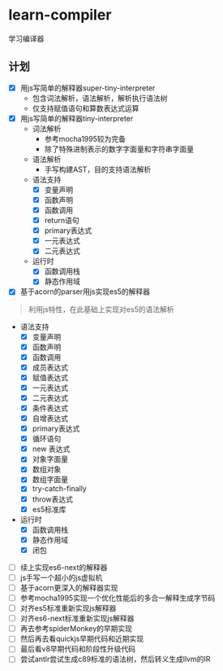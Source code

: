 # learn-compiler
学习编译器
## 计划
- [x] 用js写简单的解释器super-tiny-interpreter
  - 包含词法解析，语法解析，解析执行语法树
  - 仅支持赋值语句和算数表达式运算
- [x] 用js写简单的解释器tiny-interpreter
  - 词法解析
    - 参考mocha1995较为完备
    - 除了特殊进制表示的数字字面量和字符串字面量
  - 语法解析
    - 手写构建AST，目的支持语法解析
  - 语法支持
    - [x] 变量声明
    - [x] 函数声明
    - [x] 函数调用
    - [x] return语句
    - [x] primary表达式
    - [x] 一元表达式
    - [x] 二元表达式
  - 运行时
    - [x] 函数调用栈
    - [x] 静态作用域
- [x] 基于acorn的parser用js实现es5的解释器 
> 利用js特性，在此基础上实现对es5的语法解析
  - 语法支持
    - [x] 变量声明
    - [x] 函数声明
    - [x] 函数调用
    - [x] 成员表达式
    - [x] 赋值表达式
    - [x] 一元表达式
    - [x] 二元表达式
    - [x] 条件表达式
    - [x] 自增表达式
    - [x] primary表达式
    - [x] 循环语句
    - [x] new 表达式
    - [x] 对象字面量
    - [x] 数组对象
    - [x] 数组字面量
    - [x] try-catch-finally
    - [x] throw表达式
    - [x] es5标准库
  - 运行时
    - [x] 函数调用栈
    - [x] 静态作用域
    - [x] 闭包
- [ ] 续上实现es6-next的解释器
- [ ] js手写一个超小的js虚拟机
- [ ] 基于acorn更深入的解释器实现
- [ ] 参考mocha1995实现一个优化性能后的多合一解释生成字节码
- [ ] 对齐es5标准重新实现js解释器
- [ ] 对齐es6-next标准重新实现js解释器
- [ ] 再去参考spiderMonkey的早期实现
- [ ] 然后再去看quickjs早期代码和近期实现
- [ ] 最后看v8早期代码和阶段性升级代码
- [ ] 尝试antlr尝试生成c89标准的语法树，然后转义生成llvm的IR
